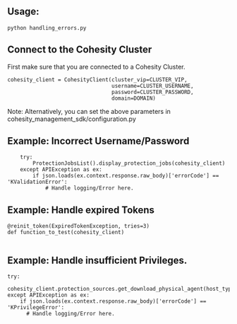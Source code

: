 ## Usage: 
```
python handling_errors.py
```

## Connect to the Cohesity Cluster
First make sure that you are connected to a Cohesity Cluster.
```
cohesity_client = CohesityClient(cluster_vip=CLUSTER_VIP,
                                 username=CLUSTER_USERNAME, 
                                 password=CLUSTER_PASSWORD,
                                 domain=DOMAIN)
```
Note: Alternatively, you can set the above parameters in cohesity_management_sdk/configuration.py

## Example: Incorrect Username/Password
``` 
    try:
        ProtectionJobsList().display_protection_jobs(cohesity_client)
    except APIException as ex:
        if json.loads(ex.context.response.raw_body)['errorCode'] == 'KValidationError':
            # Handle logging/Error here.
```

## Example: Handle expired Tokens
```
@reinit_token(ExpiredTokenException, tries=3)
def function_to_test(cohesity_client)
    
```

## Example: Handle insufficient Privileges.
```
try:
    cohesity_client.protection_sources.get_download_physical_agent(host_type='kLinux')
except APIException as ex:
    if json.loads(ex.context.response.raw_body)['errorCode'] == 'KPrivilegeError':
      # Handle logging/Error here.
```
